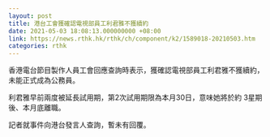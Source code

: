 ```yaml
---
layout: post
title: 港台工會獲確認電視部員工利君雅不獲續約
date: 2021-05-03 18:08:13.000000000 +08:00
link: https://news.rthk.hk/rthk/ch/component/k2/1589018-20210503.htm
categories: rthk
---
```


香港電台節目製作人員工會回應查詢時表示，獲確認電視部員工利君雅不獲續約，未能正式成為公務員。

利君雅早前兩度被延長試用期，第2次試用期限為本月30日，意味她將於約 3星期後、本月底離職。

記者就事件向港台發言人查詢，暫未有回覆。
